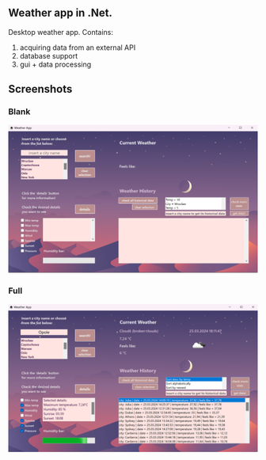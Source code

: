 ## Weather app in .Net.
Desktop weather app. Contains:
1. acquiring data from an external API
2. database support
3. gui + data processing

## Screenshots
### Blank
![Blank app](https://github.com/perigrins/WeatherApp/blob/master/blank.png)

### Full
![Full app](https://github.com/perigrins/WeatherApp/blob/master/full.png)
